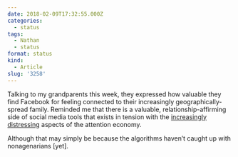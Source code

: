 ```yaml
---
date: 2018-02-09T17:32:55.000Z
categories:
  - status
tags:
  - Nathan
  - status
format: status
kind:
  - Article
slug: '3258'
---
```

Talking to my grandparents this week, they expressed how valuable they find Facebook for feeling connected to their increasingly geographically-spread family. Reminded me that there is a valuable, relationship-affirming side of social media tools that exists in tension with the [increasingly distressing][1] aspects of the attention economy.

Although that may simply be because the algorithms haven’t caught up with nonagenarians [yet].

 [1]: http://calnewport.com/blog/2018/02/09/facebooks-desperate-smoke-screen/
